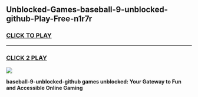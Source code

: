
## Unblocked-Games-baseball-9-unblocked-github-Play-Free-n1r7r
<h3>
<a href="https://premium76.site?title=baseball-9-unblocked-github&ref=18A1">CLICK TO PLAY</a></h3>
<hr>

<h3>
<a href="https://premium76.site?title=baseball-9-unblocked-github&ref=18A1">CLICK 2 PLAY</a>
  
</h3>

<a href="https://premium76.site?title=baseball-9-unblocked-github&ref=18A1"><img src="https://clearcache.store/games.png"></a>


**baseball-9-unblocked-github games unblocked: Your Gateway to Fun and Accessible Online Gaming**
